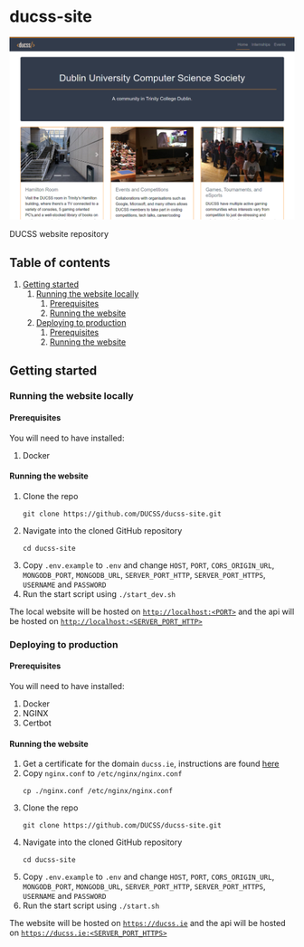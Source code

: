 # ducss-site

[![banner](.github/images/banner.png)](https://ducss.ie)

DUCSS website repository

## Table of contents
1. [Getting started](#getting-started)
    1. [Running the website locally](#running-the-website-locally)
        1. [Prerequisites](#prerequisites)
        1. [Running the website](#running-the-website)
    1. [Deploying to production](#deploying-to-production)
        1. [Prerequisites](#prerequisites-1)
        1. [Running the website](#running-the-website-1)

## Getting started

### Running the website locally

#### Prerequisites

You will need to have installed:

1. Docker

#### Running the website

1. Clone the repo
    ```
    git clone https://github.com/DUCSS/ducss-site.git
    ```
1. Navigate into the cloned GitHub repository
    ```
    cd ducss-site
    ```
1. Copy `.env.example` to `.env` and change `HOST`, `PORT`, `CORS_ORIGIN_URL`, `MONGODB_PORT`, `MONGODB_URL`, `SERVER_PORT_HTTP`, `SERVER_PORT_HTTPS`, `USERNAME` and `PASSWORD`
1. Run the start script using `./start_dev.sh`

The local website will be hosted on [`http://localhost:<PORT>`](http://localhost:<PORT>) and the api will be hosted on [`http://localhost:<SERVER_PORT_HTTP>`](http://localhost:<SERVER_PORT_HTTP>)

### Deploying to production

#### Prerequisites

You will need to have installed:

1. Docker
1. NGINX
1. Certbot

#### Running the website

1. Get a certificate for the domain `ducss.ie`, instructions are found [here](https://certbot.eff.org/lets-encrypt/ubuntubionic-nginx) 
1. Copy `nginx.conf` to `/etc/nginx/nginx.conf`
    ```
    cp ./nginx.conf /etc/nginx/nginx.conf
    ```
1. Clone the repo
    ```
    git clone https://github.com/DUCSS/ducss-site.git
    ```
1. Navigate into the cloned GitHub repository
    ```
    cd ducss-site
    ```
1. Copy `.env.example` to `.env` and change `HOST`, `PORT`, `CORS_ORIGIN_URL`, `MONGODB_PORT`, `MONGODB_URL`, `SERVER_PORT_HTTP`, `SERVER_PORT_HTTPS`, `USERNAME` and `PASSWORD`
1. Run the start script using `./start.sh`

The website will be hosted on [`https://ducss.ie`](https://ducss.ie) and the api will be hosted on [`https://ducss.ie:<SERVER_PORT_HTTPS>`](https://ducss.ie:<SERVER_PORT_HTTPS>)
